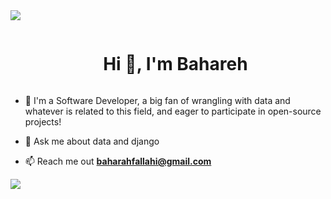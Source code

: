 
<!--horizontal divider(gradiant)-->
<img src="https://user-images.githubusercontent.com/73097560/115834477-dbab4500-a447-11eb-908a-139a6edaec5c.gif">

<!--h1 without bottom border-->
<div id="user-content-toc">
  <ul align="center">
    <summary><h1 style="display: inline-block">Hi 👋, I'm Bahareh</h1></summary>
  </ul>
</div>

<!--h2 without bottom border-->
<!--Intro start-->
- 🔭 I'm a Software Developer, a big fan of wrangling with data and whatever is related to this field, and eager to participate in open-source projects!

- 💬 Ask me about data and django
- 📫 Reach me out **baharahfallahi@gmail.com**
  
![](https://komarev.com/ghpvc/?username=bhx98&color=blue)
